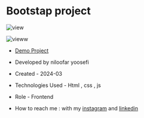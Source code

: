 # Bootstap project
![view](https://github.com/niloufar-yousefi/bootstrap-project/assets/156951582/463c893e-54dd-4dc9-891b-8eaa2d1fef46)

![vieww](https://github.com/niloufar-yousefi/bootstrap-project/assets/156951582/5d922f36-8e09-43c2-a509-ab71821bbb26)

- [Demo Project](https://niloufar-yousefi.github.io/bootstrap-project/)

- Developed by niloofar yoosefi

- Created - 2024-03

- Technologies Used - Html , css , js 



- Role - Frontend

- How to reach me : with my [instagram](https://www.instagram.com/niloofar_yoosefiweb?igsh=MXc2NjRlYXV0MnNmMw==) and [linkedin](https://www.linkedin.com/in/niloofar-yoosefikhorram-242742143)


